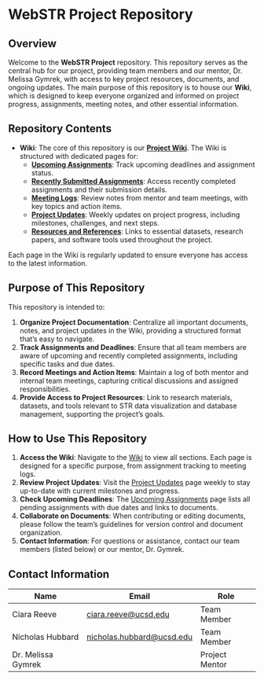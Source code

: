# WebSTR Project Repository

## Overview

Welcome to the **WebSTR Project** repository. This repository serves as the central hub for our project, providing team members and our mentor, Dr. Melissa Gymrek, with access to key project resources, documents, and ongoing updates. The main purpose of this repository is to house our **Wiki**, which is designed to keep everyone organized and informed on project progress, assignments, meeting notes, and other essential information.

## Repository Contents

- **Wiki**: The core of this repository is our [**Project Wiki**](https://github.com/ciarareeve/BENG187/wiki). The Wiki is structured with dedicated pages for:
  - [**Upcoming Assignments**](https://github.com/ciarareeve/BENG187/wiki/Upcoming-Assignments): Track upcoming deadlines and assignment status.
  - [**Recently Submitted Assignments**](https://github.com/ciarareeve/BENG187/wiki/Recently-Submitted-Assignments): Access recently completed assignments and their submission details.
  - [**Meeting Logs**](https://github.com/ciarareeve/BENG187/wiki/Meeting-Logs): Review notes from mentor and team meetings, with key topics and action items.
  - [**Project Updates**](https://github.com/ciarareeve/BENG187/wiki/Project-Updates): Weekly updates on project progress, including milestones, challenges, and next steps.
  - [**Resources and References**](https://github.com/ciarareeve/BENG187/wiki/Resources-and-References): Links to essential datasets, research papers, and software tools used throughout the project.

Each page in the Wiki is regularly updated to ensure everyone has access to the latest information.

## Purpose of This Repository

This repository is intended to:
1. **Organize Project Documentation**: Centralize all important documents, notes, and project updates in the Wiki, providing a structured format that’s easy to navigate.
2. **Track Assignments and Deadlines**: Ensure that all team members are aware of upcoming and recently completed assignments, including specific tasks and due dates.
3. **Record Meetings and Action Items**: Maintain a log of both mentor and internal team meetings, capturing critical discussions and assigned responsibilities.
4. **Provide Access to Project Resources**: Link to research materials, datasets, and tools relevant to STR data visualization and database management, supporting the project’s goals.

## How to Use This Repository

1. **Access the Wiki**: Navigate to the [Wiki](https://github.com/ciarareeve/BENG187/wiki) to view all sections. Each page is designed for a specific purpose, from assignment tracking to meeting logs.
2. **Review Project Updates**: Visit the [Project Updates](https://github.com/ciarareeve/BENG187/wiki/Project-Updates) page weekly to stay up-to-date with current milestones and progress.
3. **Check Upcoming Deadlines**: The [Upcoming Assignments](https://github.com/ciarareeve/BENG187/wiki/Upcoming-Assignments) page lists all pending assignments with due dates and links to documents.
4. **Collaborate on Documents**: When contributing or editing documents, please follow the team’s guidelines for version control and document organization.
5. **Contact Information**: For questions or assistance, contact our team members (listed below) or our mentor, Dr. Gymrek.

## Contact Information

| Name              | Email                                 | Role            |
|-------------------|---------------------------------------|-----------------|
| Ciara Reeve       | [ciara.reeve@ucsd.edu](mailto:ciara.reeve@ucsd.edu) | Team Member     |
| Nicholas Hubbard  | [nicholas.hubbard@ucsd.edu](mailto:nhubbard@ucsd.edu) | Team Member     |
| Dr. Melissa Gymrek |  | Project Mentor  |
